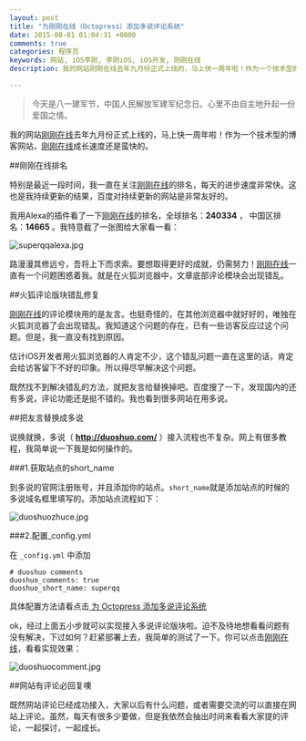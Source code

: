 ```yaml
---
layout: post
title: "为刚刚在线（Octopress）添加多说评论系统"
date: 2015-08-01 01:04:31 +0800
comments: true
categories: 程序员
keywords: 网站, iOS李刚, 李刚iOS, iOS开发, 刚刚在线
description: 我的网站刚刚在线去年九月份正式上线的，马上快一周年啦！作为一个技术型的博客网站，刚刚在线成长速度还是蛮快的。

---
```


>今天是八一建军节，中国人民解放军建军纪念日。心里不由自主地升起一份爱国之情。

我的网站[刚刚在线](http://www.superqq.com/)去年九月份正式上线的，马上快一周年啦！作为一个技术型的博客网站，[刚刚在线](http://www.superqq.com/)成长速度还是蛮快的。

<!--more-->

##刚刚在线排名

特别是最近一段时间，我一直在关注[刚刚在线](http://www.superqq.com/)的排名，每天的进步速度非常快。这也是我持续更新的结果，百度对持续更新的网站是非常友好的。

我用Alexa的插件看了一下[刚刚在线](http://www.superqq.com/)的排名，全球排名：**240334** ， 中国区排名：**14665** 。我特意截了一张图给大家看一看：

![superqqalexa.jpg](http://7xkkk9.com1.z0.glb.clouddn.com/superqqalexa.jpg)

路漫漫其修远兮，吾将上下而求索。要想取得更好的成就，仍需努力！[刚刚在线](http://www.superqq.com/)一直有一个问题困惑着我。就是在火狐浏览器中，文章底部评论模块会出现错乱。

##火狐评论版块错乱修复

[刚刚在线](http://www.superqq.com/)的评论模块用的是友言。也挺奇怪的，在其他浏览器中就好好的，唯独在火狐浏览器了会出现错乱。我知道这个问题的存在，已有一些访客反应过这个问题。但是，我一直没有找到原因。

估计iOS开发者用火狐浏览器的人肯定不少，这个错乱问题一直在这里的话，肯定会给访客留下不好的印象。所以得尽早解决这个问题。

既然找不到解决错乱的方法，就把友言给替换掉吧。百度搜了一下，发现国内的还有多说，评论功能还是挺不错的。我也看到很多网站在用多说。

##把友言替换成多说

说换就换，多说（ **http://duoshuo.com/** ）接入流程也不复杂。网上有很多教程，我简单说一下我是如何操作的。

###1.获取站点的short_name

到多说的官网注册账号，并且添加你的站点。`short_name`就是添加站点的时候的多说域名框里填写的。添加站点流程如下：

![duoshuozhuce.jpg](http://7xkkk9.com1.z0.glb.clouddn.com/duoshuozhuce.jpg)

###2.配置_config.yml

在 `_config.yml` 中添加

	# duoshuo comments
	duoshuo_comments: true
	duoshuo_short_name: superqq

具体配置方法请看点击[ 为 Octopress 添加多说评论系统 ](http://blog.csdn.net/iosdevtip/article/details/47179709)
 
ok，经过上面五小步就可以实现接入多说评论版块啦。迫不及待地想看看问题有没有解决，下过如何？赶紧部署上去，我简单的测试了一下。你可以点击[刚刚在线](http://www.superqq.com/)，看看实现效果：
 
![duoshuocomment.jpg](http://7xkkk9.com1.z0.glb.clouddn.com/duoshuocomment.jpg)
  
##网站有评论必回复噢

既然网站评论已经成功接入，大家以后有什么问题，或者需要交流的可以直接在网站上评论。虽然，每天有很多少要做，但是我依然会抽出时间来看看大家提的评论，一起探讨，一起成长。